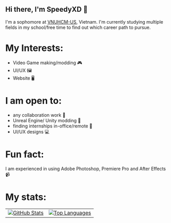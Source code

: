 ## Hi there, I'm SpeedyXD 👋

I'm a sophomore at [VNUHCM-US](https://hcmus.edu.vn/), Vietnam. I'm currently studying multiple fields in my school/free time to find out which career path to pursue.

# My Interests:

- Video Game making/modding 🎮
- UI/UX 🖼️
- Website 🖥️

 # I am open to:
- any collaboration work 👐
- Unreal Engine/ Unity modding 💠
- finding internships in-office/remote 🤡
- UI/UX designs 💻

   
# Fun fact:

  I am experienced in using Adobe Photoshop, Premiere Pro and After Effects 📹

# My stats:

<div align="center">

<table style="border: none;">
  <tr>
    <td>
      <a href="https://github.com/anuraghazra/github-readme-stats">
        <img src="https://github-readme-stats.vercel.app/api?username=SpeedyTheXD&repo=github-readme-stats&show_icons=true&theme=vision-friendly-dark" alt="GitHub Stats">
      </a>
    </td>
    <td>
      <a href="https://github.com/anuraghazra/github-readme-stats">
        <img src="https://github-readme-stats.vercel.app/api/top-langs/?username=SpeedyTheXD&layout=donut&theme=vision-friendly-dark" alt="Top Languages">
      </a>
    </td>
  </tr>
</table>

</div>
